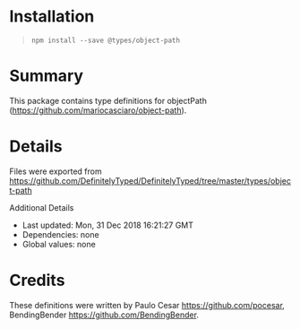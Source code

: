 # Installation
> `npm install --save @types/object-path`

# Summary
This package contains type definitions for objectPath (https://github.com/mariocasciaro/object-path).

# Details
Files were exported from https://github.com/DefinitelyTyped/DefinitelyTyped/tree/master/types/object-path

Additional Details
 * Last updated: Mon, 31 Dec 2018 16:21:27 GMT
 * Dependencies: none
 * Global values: none

# Credits
These definitions were written by Paulo Cesar <https://github.com/pocesar>, BendingBender <https://github.com/BendingBender>.
